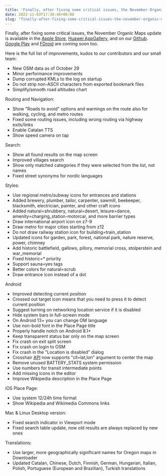 ```yaml
---
title: 'Finally, after fixing some critical issues, the November Organic Maps update is available in the Apple Store, Huawei AppGallery, and on our Github'
date: 2022-11-03T17:30:48+00:00
slug: "finally-after-fixing-some-critical-issues-the-november-organic-maps-update-is-available-in-the-apple-store-huawei-appgallery-and-on-our-github"
---
```


Finally, after fixing some critical issues, the November Organic Maps update is available in the [Apple Store](https://apps.apple.com/app/organic-maps/id1567437057), [Huawei AppGallery](https://appgallery.huawei.com/#/app/C104325611), and on our [Github](https://github.com/organicmaps/organicmaps/releases/tag/2022.11.02-2-android). [Google Play](https://play.google.com/store/apps/details?id=app.organicmaps) and [FDroid](https://f-droid.org/en/packages/app.organicmaps/) are coming soon too.

Here is the full list of improvements, kudos to our contributors and our small team:

* New OSM data as of October 29
* Minor performance improvements
* Dump corrupted KMLs to the log on startup
* Do not strip non-ASCII characters from exported bookmark files
* Simplify/smooth road altitudes chart

Routing and Navigation:
* Show "Roads to avoid" options and warnings on the route also for walking, cycling, and metro routes
* Fixed some routing issues, including wrong routing via highway exits/links
* Enable Catalan TTS
* Show speed camera on tap

Search:
* Show all found results on the map screen
* Improved villages search
* Show only matched categories if they were selected from the list, not names
* Fixed street synonyms for nordic languages

Styles:
* Use regional metro/subway icons for entrances and stations
* Added brewery, plumber, tailor, carpenter, sawmill, beekeeper, blacksmith, electrician, painter, and other craft icons
* Added natural=shrubbery, natural=desert, leisure=dance, amenity=charging\_station-motorcar, and more barrier types
* Draw international airport icon on z7-9
* Draw metro for major cities starting from z12
* Do not draw railway station icon for building=train\_station
* Updated icons for garden, park, forest, national park, nature reserve, power, chimney
* Add historic battlefield, gallows, pillory, memorial cross, stolperstein and war\_memorial
* Fixed historic=\* priority
* Support sauna=yes tags
* Better colors for natural=scrub
* Draw entrance icon instead of a dot

Android
* Improved detecting current position
* Crossed out target icon means that you need to press it to detect current position
* Suggest turning on networking location service if it is disabled
* Hide system bars in full-screen mode
* On Android 13+ you can change OM language
* Use non-bold font in the Place Page title
* Properly handle notch on Android 8.1+
* Keep transparent status bar only on the map screen
* Fix crash on exit split screen
* Fix crash on login to OSM
* Fix crash in the "Location is disabled" dialog
* Crosshair [API](https://github.com/organicmaps/api-android) now supports "cll=lat,lon" argument to center the map
* Remove unused BATTERY\_STATS system permission
* Use numbers for transit intermediate points
* Add missing icons in the editor
* Improve Wikipedia description in the Place Page

iOS Place Page:
* Use system 12/24h time format
* Show Wikipedia and Wikimedia Commons links

Mac & Linux Desktop version:
* Fixed search indicator in Viewport mode
* Fixed search table update, now old results are always replaced by new ones

Translations:
* Use larger, more geographically significant names for Oregon maps in Downloader
* Updated Catalan, Chinese, Dutch, Finnish, German, Hungarian, Italian, Polish, Portuguese (European and Brazilian), Turkish translations

